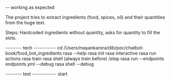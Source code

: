 -- working as expected

The project tries to extract ingredients (food, spices, oil) and their quantities from the
huge text.

Steps:
Hardcoded ingredients without quantity, asks for quantity to fill the slots.

-------- tech -----------
cd /Users/mayankarora/dib/poc/chatbot-book/food_bot_ingredients
rasa --help
rasa init
rasa interactive
rasa run actions
rasa train
rasa shell (always train before)
/stop
rasa run --endpoints endpoints.yml --debug
rasa shell --debug


-------- test ------------
start

